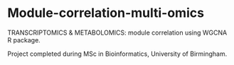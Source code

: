 # Module-correlation-multi-omics
TRANSCRIPTOMICS &amp; METABOLOMICS: module correlation using WGCNA R package.

Project completed during MSc in Bioinformatics, University of Birmingham.
